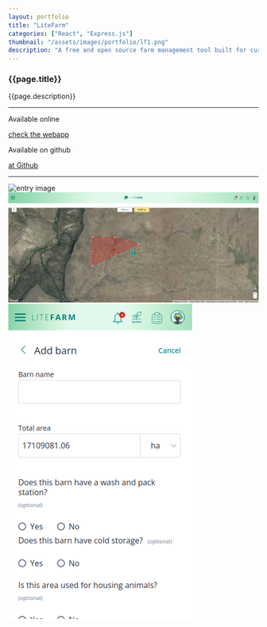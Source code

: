 ```yaml
---
layout: portfolio
title: "LiteFarm"
categories: ["React", "Express.js"]
thumbnail: "/assets/images/portfolio/lf1.png"
description: "A free and open source farm management tool built for current and aspiring sustainable farmers. I have contributed to this project fixing bugs and adding new functionalities (both backend and frontend), I often attend to SCRUM ceremonies with the team."
---
```

<div class="col-lg-8 text-center">
	<h3 class="mb-5 mt-2">{{page.title}}</h3>
	<p>{{page.description}}</p>

<hr class="my-5">
	
<div class="row">
	<div class="col-lg-6 text-center">
		<p class="text-color font-weight-bold mb-2">Available online</p>
		<p><a href="https://app.litefarm.org/" target="_blank">check the webapp</a></p>
	</div>
	<div class="col-lg-6 text-center">
		<p class="text-color font-weight-bold mb-2">Available on github</p>
		<p><a href="https://github.com/LiteFarmOrg/LiteFarm" target="_blank">at Github</a></p>
	</div>
</div>

<hr class="my-5">

<div class="row">
	<div class="col-lg-12">
		<img alt="entry image" class="img-fluid" src="{{ page.thumbnail }}">
	</div>

</div>
<div class="row">
	<div class="col-lg-12">
		<img alt="entry image" class="img-fluid" src="/assets/images/portfolio/lf2.png">
	</div>

</div>
<div class="row">
	<div class="col-lg-12">
		<img alt="entry image" class="img-fluid" src="/assets/images/portfolio/lf3.png">
	</div>

</div>